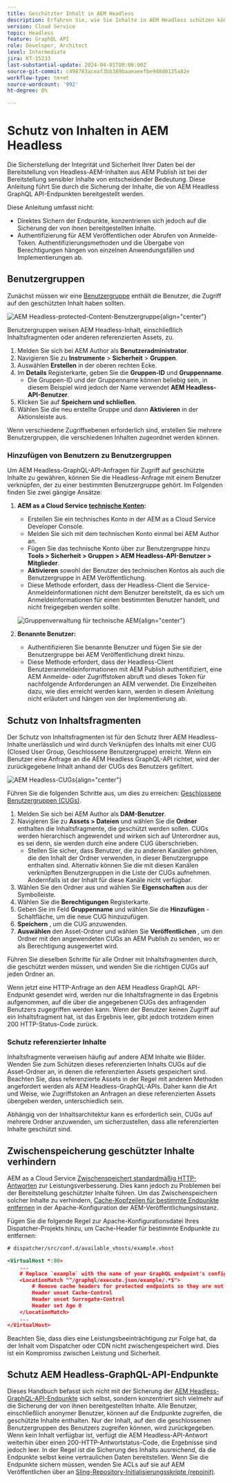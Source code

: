 ```yaml
---
title: Geschützter Inhalt in AEM Headless
description: Erfahren Sie, wie Sie Inhalte in AEM Headless schützen können.
version: Cloud Service
topic: Headless
feature: GraphQL API
role: Developer, Architect
level: Intermediate
jira: KT-15233
last-substantial-update: 2024-04-01T00:00:00Z
source-git-commit: c498783aceaf3bb389baaeaeefbe9d8d0125a82e
workflow-type: tm+mt
source-wordcount: '992'
ht-degree: 0%

---
```



# Schutz von Inhalten in AEM Headless

Die Sicherstellung der Integrität und Sicherheit Ihrer Daten bei der Bereitstellung von Headless-AEM-Inhalten aus AEM Publish ist bei der Bereitstellung sensibler Inhalte von entscheidender Bedeutung. Diese Anleitung führt Sie durch die Sicherung der Inhalte, die von AEM Headless GraphQL API-Endpunkten bereitgestellt werden.

Diese Anleitung umfasst nicht:

- Direktes Sichern der Endpunkte, konzentrieren sich jedoch auf die Sicherung der von ihnen bereitgestellten Inhalte.
- Authentifizierung für AEM Veröffentlichen oder Abrufen von Anmelde-Token. Authentifizierungsmethoden und die Übergabe von Berechtigungen hängen von einzelnen Anwendungsfällen und Implementierungen ab.

## Benutzergruppen

Zunächst müssen wir eine [Benutzergruppe](https://experienceleague.adobe.com/en/docs/experience-manager-learn/cloud-service/accessing/aem-users-groups-and-permissions) enthält die Benutzer, die Zugriff auf den geschützten Inhalt haben sollten.

![AEM Headless-protected-Content-Benutzergruppe](./assets/protected-content/user-groups.png){align="center"}

Benutzergruppen weisen AEM Headless-Inhalt, einschließlich Inhaltsfragmenten oder anderen referenzierten Assets, zu.

1. Melden Sie sich bei AEM Author als **Benutzeradministrator**.
1. Navigieren Sie zu **Instrumente** > **Sicherheit** > **Gruppen**.
1. Auswählen **Erstellen** in der oberen rechten Ecke.
1. Im **Details** Registerkarte, geben Sie die **Gruppen-ID** und **Gruppenname**.
   - Die Gruppen-ID und der Gruppenname können beliebig sein, in diesem Beispiel wird jedoch der Name verwendet **AEM Headless-API-Benutzer**.
1. Klicken Sie auf **Speichern und schließen**.
1. Wählen Sie die neu erstellte Gruppe und dann **Aktivieren** in der Aktionsleiste aus.

Wenn verschiedene Zugriffsebenen erforderlich sind, erstellen Sie mehrere Benutzergruppen, die verschiedenen Inhalten zugeordnet werden können.

### Hinzufügen von Benutzern zu Benutzergruppen

Um AEM Headless-GraphQL-API-Anfragen für Zugriff auf geschützte Inhalte zu gewähren, können Sie die Headless-Anfrage mit einem Benutzer verknüpfen, der zu einer bestimmten Benutzergruppe gehört. Im Folgenden finden Sie zwei gängige Ansätze:

1. **AEM as a Cloud Service [technische Konten](https://experienceleague.adobe.com/en/docs/experience-manager-learn/getting-started-with-aem-headless/authentication/service-credentials):**
   - Erstellen Sie ein technisches Konto in der AEM as a Cloud Service Developer Console.
   - Melden Sie sich mit dem technischen Konto einmal bei AEM Author an.
   - Fügen Sie das technische Konto über zur Benutzergruppe hinzu **Tools > Sicherheit > Gruppen > AEM Headless-API-Benutzer > Mitglieder**.
   - **Aktivieren** sowohl der Benutzer des technischen Kontos als auch die Benutzergruppe in AEM Veröffentlichung.
   - Diese Methode erfordert, dass der Headless-Client die Service-Anmeldeinformationen nicht dem Benutzer bereitstellt, da es sich um Anmeldeinformationen für einen bestimmten Benutzer handelt, und nicht freigegeben werden sollte.

   ![Gruppenverwaltung für technische AEM](./assets/protected-content/group-membership.png){align="center"}

2. **Benannte Benutzer:**
   - Authentifizieren Sie benannte Benutzer und fügen Sie sie der Benutzergruppe bei AEM Veröffentlichung direkt hinzu.
   - Diese Methode erfordert, dass der Headless-Client Benutzeranmeldeinformationen mit AEM Publish authentifiziert, eine AEM Anmelde- oder Zugriffstoken abruft und dieses Token für nachfolgende Anforderungen an AEM verwendet. Die Einzelheiten dazu, wie dies erreicht werden kann, werden in diesem Anleitung nicht erläutert und hängen von der Implementierung ab.

## Schutz von Inhaltsfragmenten

Der Schutz von Inhaltsfragmenten ist für den Schutz Ihrer AEM Headless-Inhalte unerlässlich und wird durch Verknüpfen des Inhalts mit einer CUG (Closed User Group, Geschlossene Benutzergruppe) erreicht. Wenn ein Benutzer eine Anfrage an die AEM Headless GraphQL-API richtet, wird der zurückgegebene Inhalt anhand der CUGs des Benutzers gefiltert.

![AEM Headless-CUGs](./assets/protected-content/cugs.png){align="center"}

Führen Sie die folgenden Schritte aus, um dies zu erreichen: [Geschlossene Benutzergruppen (CUGs)](https://experienceleague.adobe.com/en/docs/experience-manager-learn/assets/advanced/closed-user-groups).

1. Melden Sie sich bei AEM Author als **DAM-Benutzer**.
2. Navigieren Sie zu **Assets > Dateien** und wählen Sie die **Ordner** enthalten die Inhaltsfragmente, die geschützt werden sollen. CUGs werden hierarchisch angewendet und wirken sich auf Unterordner aus, es sei denn, sie werden durch eine andere CUG überschrieben.
   - Stellen Sie sicher, dass Benutzer, die zu anderen Kanälen gehören, die den Inhalt der Ordner verwenden, in dieser Benutzergruppe enthalten sind. Alternativ können Sie die mit diesen Kanälen verknüpften Benutzergruppen in die Liste der CUGs aufnehmen. Andernfalls ist der Inhalt für diese Kanäle nicht verfügbar.
3. Wählen Sie den Ordner aus und wählen Sie **Eigenschaften** aus der Symbolleiste.
4. Wählen Sie die **Berechtigungen** Registerkarte.
5. Geben Sie im Feld **Gruppenname** und wählen Sie die **Hinzufügen** -Schaltfläche, um die neue CUG hinzuzufügen.
6. **Speichern** , um die CUG anzuwenden.
7. **Auswählen** den Asset-Ordner und wählen Sie **Veröffentlichen** , um den Ordner mit den angewendeten CUGs an AEM Publish zu senden, wo er als Berechtigung ausgewertet wird.

Führen Sie dieselben Schritte für alle Ordner mit Inhaltsfragmenten durch, die geschützt werden müssen, und wenden Sie die richtigen CUGs auf jeden Ordner an.

Wenn jetzt eine HTTP-Anfrage an den AEM Headless GraphQL API-Endpunkt gesendet wird, werden nur die Inhaltsfragmente in das Ergebnis aufgenommen, auf die über die angegebenen CUGs des anfragenden Benutzers zugegriffen werden kann. Wenn der Benutzer keinen Zugriff auf ein Inhaltsfragment hat, ist das Ergebnis leer, gibt jedoch trotzdem einen 200 HTTP-Status-Code zurück.

### Schutz referenzierter Inhalte

Inhaltsfragmente verweisen häufig auf andere AEM Inhalte wie Bilder. Wenden Sie zum Schützen dieses referenzierten Inhalts CUGs auf die Asset-Ordner an, in denen die referenzierten Assets gespeichert sind. Beachten Sie, dass referenzierte Assets in der Regel mit anderen Methoden angefordert werden als AEM Headless-GraphQL-APIs. Daher kann die Art und Weise, wie Zugriffstoken an Anfragen an diese referenzierten Assets übergeben werden, unterschiedlich sein.

Abhängig von der Inhaltsarchitektur kann es erforderlich sein, CUGs auf mehrere Ordner anzuwenden, um sicherzustellen, dass alle referenzierten Inhalte geschützt sind.

## Zwischenspeicherung geschützter Inhalte verhindern

AEM as a Cloud Service [Zwischenspeichert standardmäßig HTTP-Antworten](https://experienceleague.adobe.com/en/docs/experience-manager-learn/cloud-service/caching/publish) zur Leistungsverbesserung. Dies kann jedoch zu Problemen bei der Bereitstellung geschützter Inhalte führen. Um das Zwischenspeichern solcher Inhalte zu verhindern, [Cache-Kopfzeilen für bestimmte Endpunkte entfernen](https://experienceleague.adobe.com/en/docs/experience-manager-learn/cloud-service/caching/publish#how-to-customize-cache-rules-1) in der Apache-Konfiguration der AEM-Veröffentlichungsinstanz.

Fügen Sie die folgende Regel zur Apache-Konfigurationsdatei Ihres Dispatcher-Projekts hinzu, um Cache-Header für bestimmte Endpunkte zu entfernen:

```xml
# dispatcher/src/conf.d/available_vhosts/example.vhost

<VirtualHost *:80>
    ...
    # Replace `example` with the name of your GraphQL endpoint's configuration name.
    <LocationMatch "^/graphql/execute.json/example/.*$">
        # Remove cache headers for protected endpoints so they are not cached
        Header unset Cache-Control
        Header unset Surrogate-Control
        Header set Age 0
    </LocationMatch>
    ...
</VirtualHost>
```

Beachten Sie, dass dies eine Leistungsbeeinträchtigung zur Folge hat, da der Inhalt vom Dispatcher oder CDN nicht zwischengespeichert wird. Dies ist ein Kompromiss zwischen Leistung und Sicherheit.

## Schutz AEM Headless-GraphQL-API-Endpunkte

Dieses Handbuch befasst sich nicht mit der Sicherung der [AEM Headless-GraphQL-API-Endpunkte](https://experienceleague.adobe.com/en/docs/experience-manager-cloud-service/content/headless/graphql-api/graphql-endpoint) sich selbst, sondern konzentriert sich vielmehr auf die Sicherung der von ihnen bereitgestellten Inhalte. Alle Benutzer, einschließlich anonymer Benutzer, können auf die Endpunkte zugreifen, die geschützte Inhalte enthalten. Nur der Inhalt, auf den die geschlossenen Benutzergruppen des Benutzers zugreifen können, wird zurückgegeben. Wenn kein Inhalt verfügbar ist, verfügt die AEM Headless-API-Antwort weiterhin über einen 200-HTTP-Antwortstatus-Code, die Ergebnisse sind jedoch leer. In der Regel ist die Sicherung des Inhalts ausreichend, da die Endpunkte selbst keine vertraulichen Daten bereitstellen. Wenn Sie die Endpunkte sichern müssen, wenden Sie ACLs auf sie auf AEM Veröffentlichen über an [Sling-Repository-Initialisierungsskripte (repoinit)](https://sling.apache.org/documentation/bundles/repository-initialization.html#repoinit-parser-test-scenarios).

